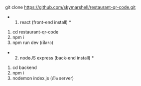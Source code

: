 git clone https://github.com/skymarshell/restaurant-qr-code.git

- 1. react (front-end install) \*

1. cd restaurant-qr-code
2. npm i
3. npm run dev (เปิดจอ)

- 2. nodeJS express (back-end install) \*

1. cd backend
2. npm i
3. nodemon index.js (เปิด server)
